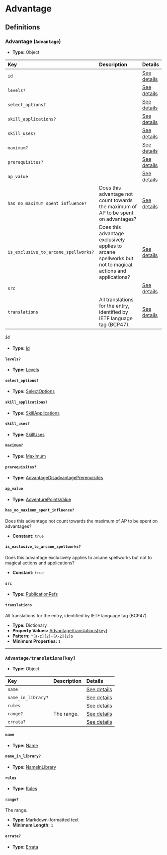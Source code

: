 # Advantage

## Definitions

### <a name="Advantage"></a> Advantage (`Advantage`)

- **Type:** Object

Key | Description | Details
:-- | :-- | :--
`id` |  | <a href="#Advantage/id">See details</a>
`levels?` |  | <a href="#Advantage/levels">See details</a>
`select_options?` |  | <a href="#Advantage/select_options">See details</a>
`skill_applications?` |  | <a href="#Advantage/skill_applications">See details</a>
`skill_uses?` |  | <a href="#Advantage/skill_uses">See details</a>
`maximum?` |  | <a href="#Advantage/maximum">See details</a>
`prerequisites?` |  | <a href="#Advantage/prerequisites">See details</a>
`ap_value` |  | <a href="#Advantage/ap_value">See details</a>
`has_no_maximum_spent_influence?` | Does this advantage not count towards the maximum of AP to be spent on advantages? | <a href="#Advantage/has_no_maximum_spent_influence">See details</a>
`is_exclusive_to_arcane_spellworks?` | Does this advantage exclusively applies to arcane spellworks but not to magical actions and applications? | <a href="#Advantage/is_exclusive_to_arcane_spellworks">See details</a>
`src` |  | <a href="#Advantage/src">See details</a>
`translations` | All translations for the entry, identified by IETF language tag (BCP47). | <a href="#Advantage/translations">See details</a>

#### <a name="Advantage/id"></a> `id`

- **Type:** <a href="./_Activatable.md#Id">Id</a>

#### <a name="Advantage/levels"></a> `levels?`

- **Type:** <a href="./_Activatable.md#Levels">Levels</a>

#### <a name="Advantage/select_options"></a> `select_options?`

- **Type:** <a href="./_Activatable.md#SelectOptions">SelectOptions</a>

#### <a name="Advantage/skill_applications"></a> `skill_applications?`

- **Type:** <a href="./_Activatable.md#SkillApplications">SkillApplications</a>

#### <a name="Advantage/skill_uses"></a> `skill_uses?`

- **Type:** <a href="./_Activatable.md#SkillUses">SkillUses</a>

#### <a name="Advantage/maximum"></a> `maximum?`

- **Type:** <a href="./_Activatable.md#Maximum">Maximum</a>

#### <a name="Advantage/prerequisites"></a> `prerequisites?`

- **Type:** <a href="./_Prerequisite.md#AdvantageDisadvantagePrerequisites">AdvantageDisadvantagePrerequisites</a>

#### <a name="Advantage/ap_value"></a> `ap_value`

- **Type:** <a href="./_Activatable.md#AdventurePointsValue">AdventurePointsValue</a>

#### <a name="Advantage/has_no_maximum_spent_influence"></a> `has_no_maximum_spent_influence?`

Does this advantage not count towards the maximum of AP to be spent
on advantages?

- **Constant:** `true`

#### <a name="Advantage/is_exclusive_to_arcane_spellworks"></a> `is_exclusive_to_arcane_spellworks?`

Does this advantage exclusively applies to arcane spellworks but not
to magical actions and applications?

- **Constant:** `true`

#### <a name="Advantage/src"></a> `src`

- **Type:** <a href="./source/_PublicationRef.md#PublicationRefs">PublicationRefs</a>

#### <a name="Advantage/translations"></a> `translations`

All translations for the entry, identified by IETF language tag (BCP47).

- **Type:** Dictionary
- **Property Values:** <a href="#Advantage/translations[key]">Advantage/translations[key]</a>
- **Pattern:** `^[a-z]{2}-[A-Z]{2}$`
- **Minimum Properties:** `1`

---

### <a name="Advantage/translations[key]"></a> `Advantage/translations[key]`

- **Type:** Object

Key | Description | Details
:-- | :-- | :--
`name` |  | <a href="#Advantage/translations[key]/name">See details</a>
`name_in_library?` |  | <a href="#Advantage/translations[key]/name_in_library">See details</a>
`rules` |  | <a href="#Advantage/translations[key]/rules">See details</a>
`range?` | The range. | <a href="#Advantage/translations[key]/range">See details</a>
`errata?` |  | <a href="#Advantage/translations[key]/errata">See details</a>

#### <a name="Advantage/translations[key]/name"></a> `name`

- **Type:** <a href="./_Activatable.md#Name">Name</a>

#### <a name="Advantage/translations[key]/name_in_library"></a> `name_in_library?`

- **Type:** <a href="./_Activatable.md#NameInLibrary">NameInLibrary</a>

#### <a name="Advantage/translations[key]/rules"></a> `rules`

- **Type:** <a href="./_Activatable.md#Rules">Rules</a>

#### <a name="Advantage/translations[key]/range"></a> `range?`

The range.

- **Type:** Markdown-formatted text
- **Minimum Length:** `1`

#### <a name="Advantage/translations[key]/errata"></a> `errata?`

- **Type:** <a href="./source/_Erratum.md#Errata">Errata</a>
